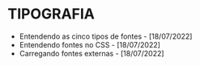 # TIPOGRAFIA
- Entendendo as cinco tipos de fontes - [18/07/2022]
- Entendendo fontes no CSS - [18/07/2022]
- Carregando fontes externas - [18/07/2022]
